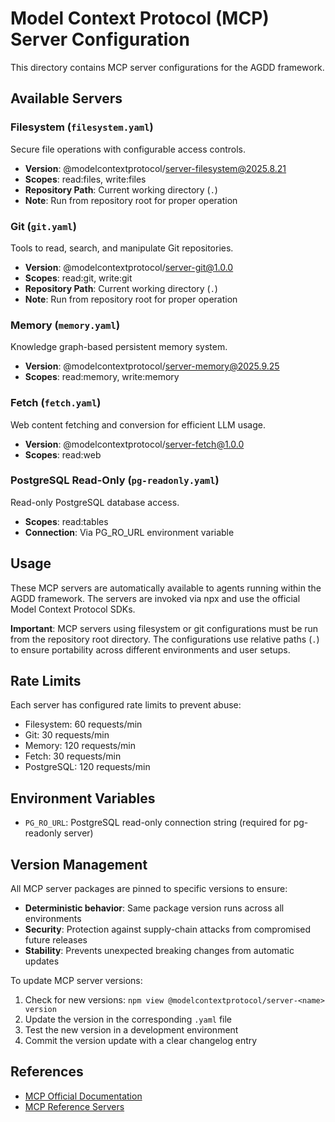 # Model Context Protocol (MCP) Server Configuration

This directory contains MCP server configurations for the AGDD framework.

## Available Servers

### Filesystem (`filesystem.yaml`)
Secure file operations with configurable access controls.
- **Version**: @modelcontextprotocol/server-filesystem@2025.8.21
- **Scopes**: read:files, write:files
- **Repository Path**: Current working directory (`.`)
- **Note**: Run from repository root for proper operation

### Git (`git.yaml`)
Tools to read, search, and manipulate Git repositories.
- **Version**: @modelcontextprotocol/server-git@1.0.0
- **Scopes**: read:git, write:git
- **Repository Path**: Current working directory (`.`)
- **Note**: Run from repository root for proper operation

### Memory (`memory.yaml`)
Knowledge graph-based persistent memory system.
- **Version**: @modelcontextprotocol/server-memory@2025.9.25
- **Scopes**: read:memory, write:memory

### Fetch (`fetch.yaml`)
Web content fetching and conversion for efficient LLM usage.
- **Version**: @modelcontextprotocol/server-fetch@1.0.0
- **Scopes**: read:web

### PostgreSQL Read-Only (`pg-readonly.yaml`)
Read-only PostgreSQL database access.
- **Scopes**: read:tables
- **Connection**: Via PG_RO_URL environment variable

## Usage

These MCP servers are automatically available to agents running within the AGDD framework. The servers are invoked via npx and use the official Model Context Protocol SDKs.

**Important**: MCP servers using filesystem or git configurations must be run from the repository root directory. The configurations use relative paths (`.`) to ensure portability across different environments and user setups.

## Rate Limits

Each server has configured rate limits to prevent abuse:
- Filesystem: 60 requests/min
- Git: 30 requests/min
- Memory: 120 requests/min
- Fetch: 30 requests/min
- PostgreSQL: 120 requests/min

## Environment Variables

- `PG_RO_URL`: PostgreSQL read-only connection string (required for pg-readonly server)

## Version Management

All MCP server packages are pinned to specific versions to ensure:
- **Deterministic behavior**: Same package version runs across all environments
- **Security**: Protection against supply-chain attacks from compromised future releases
- **Stability**: Prevents unexpected breaking changes from automatic updates

To update MCP server versions:
1. Check for new versions: `npm view @modelcontextprotocol/server-<name> version`
2. Update the version in the corresponding `.yaml` file
3. Test the new version in a development environment
4. Commit the version update with a clear changelog entry

## References

- [MCP Official Documentation](https://modelcontextprotocol.io/)
- [MCP Reference Servers](https://github.com/modelcontextprotocol/servers)
